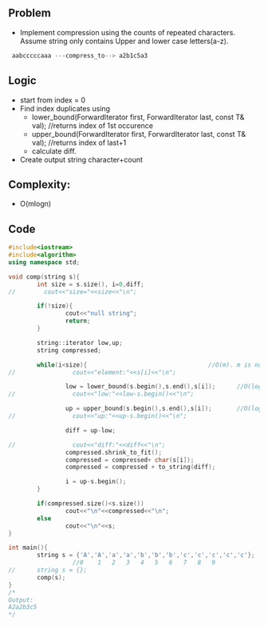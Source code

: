 ## Problem
- Implement compression using the counts of repeated characters. Assume string only contains Upper and lower case letters(a-z).
```c++
 aabcccccaaa ---compress_to--> a2b1c5a3
```

## Logic
- start from index = 0
- Find index duplicates using
  - lower_bound(ForwardIterator first, ForwardIterator last, const T& val); //returns index of 1st occurence
  - upper_bound(ForwardIterator first, ForwardIterator last, const T& val); //returns index of last+1
  - calculate diff.
- Create output string character+count

## Complexity:
- O(mlogn)

## Code
```c++
#include<iostream>
#include<algorithm>
using namespace std;

void comp(string s){
        int size = s.size(), i=0,diff;
//        cout<<"size="<<size<<"\n";

        if(!size){
                cout<<"null string";
                return;
        }

        string::iterator low,up;
        string compressed;

        while(i<size){                                  //O(m). m is number of unique elements.
//                cout<<"element:"<<s[i]<<"\n";

                low = lower_bound(s.begin(),s.end(),s[i]);      //O(logn)
//                cout<<"low:"<<low-s.begin()<<"\n";

                up = upper_bound(s.begin(),s.end(),s[i]);       //O(logn)
//                cout<<"up:"<<up-s.begin()<<"\n";

                diff = up-low;

//                cout<<"diff:"<<diff<<"\n";
                compressed.shrink_to_fit();
                compressed = compressed+ char(s[i]);
                compressed = compressed + to_string(diff);

                i = up-s.begin();
        }

        if(compressed.size()<s.size())
                cout<<"\n"<<compressed<<"\n";
        else
                cout<<"\n"<<s;
}

int main(){
        string s = {'A','A','a','a','b','b','b','c','c','c','c','c'};   //A2a2c3c5
                  //0    1   2   3   4   5   6   7   8   9
//      string s = {};  
        comp(s);
}
/*
Output:
A2a2b3c5
*/
```
